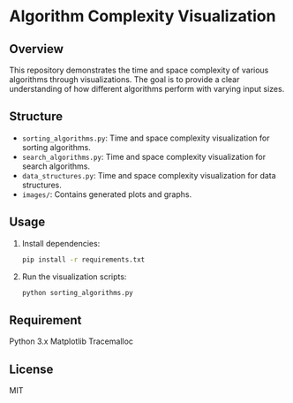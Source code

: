 # Algorithm Complexity Visualization

## Overview
This repository demonstrates the time and space complexity of various algorithms through visualizations. The goal is to provide a clear understanding of how different algorithms perform with varying input sizes.

## Structure
  - `sorting_algorithms.py`: Time and space complexity visualization for sorting algorithms.
  - `search_algorithms.py`: Time and space complexity visualization for search algorithms.
  - `data_structures.py`: Time and space complexity visualization for data structures.
  - `images/`: Contains generated plots and graphs.

## Usage
1. Install dependencies:
   ```bash
   pip install -r requirements.txt
2. Run the visualization scripts:
   ```bash
   python sorting_algorithms.py
   
## Requirement
Python 3.x
Matplotlib
Tracemalloc

## License
MIT
